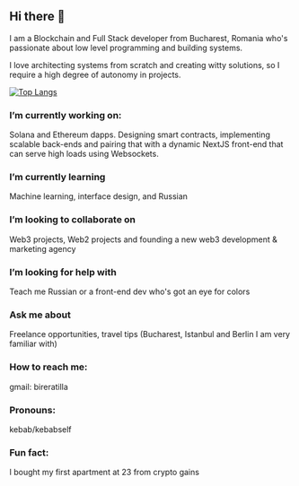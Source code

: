 ## Hi there 👋

I am a Blockchain and Full Stack developer from Bucharest, Romania who's passionate about low level programming and building systems.

I love architecting systems from scratch and creating witty solutions, so I require a high degree of autonomy in projects.

[![Top Langs](https://github-readme-stats.vercel.app/api/top-langs/?username=andrewverify&layout=pie)](https://github.com/anuraghazra/github-readme-stats)
### I’m currently working on:
Solana and Ethereum dapps. Designing smart contracts, implementing scalable back-ends and pairing that with a dynamic NextJS front-end that can serve high loads using Websockets. 
### I’m currently learning 
Machine learning, interface design, and Russian
### I’m looking to collaborate on 
Web3 projects, Web2 projects and founding a new web3 development & marketing agency
### I’m looking for help with
Teach me Russian or a front-end dev who's got an eye for colors
### Ask me about
Freelance opportunities, travel tips (Bucharest, Istanbul and Berlin I am very familiar with)
  
### How to reach me:
gmail: bireratilla
###  Pronouns:
  kebab/kebabself
### Fun fact:
I bought my first apartment at 23 from crypto gains
